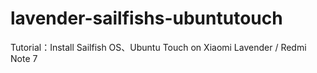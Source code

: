 # lavender-sailfishs-ubuntutouch
Tutorial：Install Sailfish OS、Ubuntu Touch on Xiaomi Lavender / Redmi Note 7
